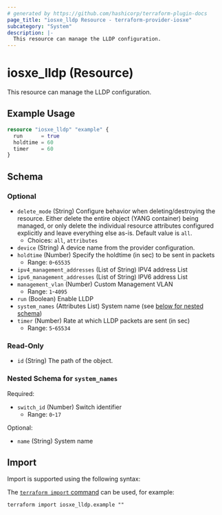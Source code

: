 ```yaml
---
# generated by https://github.com/hashicorp/terraform-plugin-docs
page_title: "iosxe_lldp Resource - terraform-provider-iosxe"
subcategory: "System"
description: |-
  This resource can manage the LLDP configuration.
---
```


# iosxe_lldp (Resource)

This resource can manage the LLDP configuration.

## Example Usage

```terraform
resource "iosxe_lldp" "example" {
  run      = true
  holdtime = 60
  timer    = 60
}
```

<!-- schema generated by tfplugindocs -->
## Schema

### Optional

- `delete_mode` (String) Configure behavior when deleting/destroying the resource. Either delete the entire object (YANG container) being managed, or only delete the individual resource attributes configured explicitly and leave everything else as-is. Default value is `all`.
  - Choices: `all`, `attributes`
- `device` (String) A device name from the provider configuration.
- `holdtime` (Number) Specify the holdtime (in sec) to be sent in packets
  - Range: `0`-`65535`
- `ipv4_management_addresses` (List of String) IPV4 address List
- `ipv6_management_addresses` (List of String) IPV6 address List
- `management_vlan` (Number) Custom Management VLAN
  - Range: `1`-`4095`
- `run` (Boolean) Enable LLDP
- `system_names` (Attributes List) System name (see [below for nested schema](#nestedatt--system_names))
- `timer` (Number) Rate at which LLDP packets are sent (in sec)
  - Range: `5`-`65534`

### Read-Only

- `id` (String) The path of the object.

<a id="nestedatt--system_names"></a>
### Nested Schema for `system_names`

Required:

- `switch_id` (Number) Switch identifier
  - Range: `0`-`17`

Optional:

- `name` (String) System name

## Import

Import is supported using the following syntax:

The [`terraform import` command](https://developer.hashicorp.com/terraform/cli/commands/import) can be used, for example:

```shell
terraform import iosxe_lldp.example ""
```
